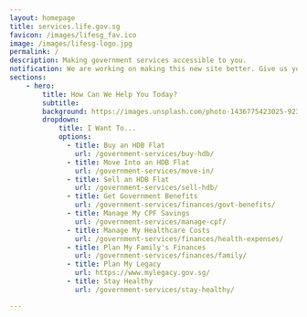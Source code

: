 ```yaml
---
layout: homepage
title: services.life.gov.sg
favicon: /images/lifesg_fav.ico
image: /images/lifesg-logo.jpg
permalink: /
description: Making government services accessible to you.  
notification: We are working on making this new site better. Give us your <a href="https://form.gov.sg/5ed0995e42ee5f00110e10cc" target="_blank"> feedback </a>.
sections:
    - hero:
        title: How Can We Help You Today?
        subtitle: 
        background: https://images.unsplash.com/photo-1436775423025-9233051c49d4?ixlib=rb-1.2.1&ixid=eyJhcHBfaWQiOjEyMDd9&auto=format&fit=crop&w=1567&q=80
        dropdown:
            title: I Want To...
            options:
              - title: Buy an HDB Flat
                url: /government-services/buy-hdb/
              - title: Move Into an HDB Flat
                url: /government-services/move-in/
              - title: Sell an HDB Flat
                url: /government-services/sell-hdb/
              - title: Get Government Benefits
                url: /government-services/finances/govt-benefits/
              - title: Manage My CPF Savings
                url: /government-services/manage-cpf/
              - title: Manage My Healthcare Costs
                url: /government-services/finances/health-expenses/
              - title: Plan My Family's Finances
                url: /government-services/finances/family/
              - title: Plan My Legacy
                url: https://www.mylegacy.gov.sg/
              - title: Stay Healthy
                url: /government-services/stay-healthy/

---
```

<meta name="viewport" content="width=device-width, initial-scale=1.0">
